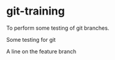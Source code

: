 # git-training
To perform some testing of git branches.

Some testing for git

A line on the feature branch